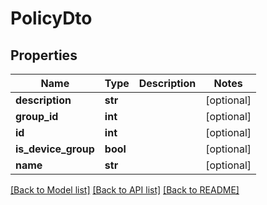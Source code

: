 # PolicyDto

## Properties
Name | Type | Description | Notes
------------ | ------------- | ------------- | -------------
**description** | **str** |  | [optional] 
**group_id** | **int** |  | [optional] 
**id** | **int** |  | [optional] 
**is_device_group** | **bool** |  | [optional] 
**name** | **str** |  | [optional] 

[[Back to Model list]](../README.md#documentation-for-models) [[Back to API list]](../README.md#documentation-for-api-endpoints) [[Back to README]](../README.md)


